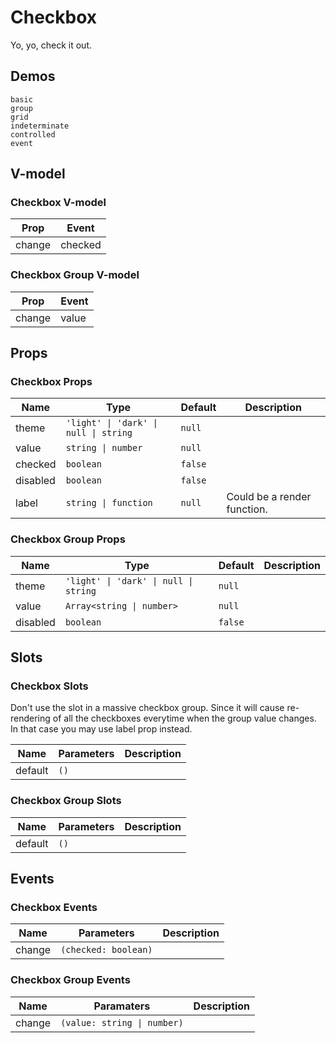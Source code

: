 # Checkbox
Yo, yo, check it out.
## Demos
```demo
basic
group
grid
indeterminate
controlled
event
```
## V-model
### Checkbox V-model
|Prop|Event|
|-|-|
|change|checked|

### Checkbox Group V-model
|Prop|Event|
|-|-|
|change|value|

## Props
### Checkbox Props
|Name|Type|Default|Description|
|-|-|-|-|
|theme|`'light' \| 'dark' \| null \| string`|`null`||
|value|`string \| number`|`null`||
|checked|`boolean`|`false`||
|disabled|`boolean`|`false`||
|label|`string \| function`|`null`|Could be a render function.|

### Checkbox Group Props
|Name|Type|Default|Description|
|-|-|-|-|
|theme|`'light' \| 'dark' \| null \| string`|`null`||
|value|`Array<string \| number>`|`null`||
|disabled|`boolean`|`false`||

## Slots
### Checkbox Slots

<n-alert title="Caveat" type="warning" style="margin-bottom: 16px">
  Don't use the slot in a massive checkbox group. Since it will cause re-rendering of all the checkboxes everytime when the group value changes. In that case you may use <n-text code>label</n-text> prop instead.
</n-alert>

|Name|Parameters|Description|
|-|-|-|
|default|`()`||

### Checkbox Group Slots
|Name|Parameters|Description|
|-|-|-|
|default|`()`||

## Events
### Checkbox Events
|Name|Parameters|Description|
|-|-|-|
|change|`(checked: boolean)`||

### Checkbox Group Events
|Name|Paramaters|Description|
|-|-|-|
|change|`(value: string \| number)`||